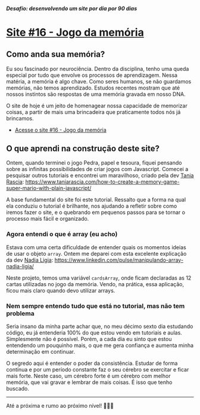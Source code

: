 ##### Desafio: desenvolvendo um site por dia por 90 dias 

# [Site #16 - Jogo da memória](https://www.dorlyneto.com/90sites/16-jogo-da-memoria)

## Como anda sua memória?

Eu sou fascinado por neurociência. Dentro da disciplina, tenho uma queda especial por tudo que envolve os processos de aprendizagem. Nessa matéria, a memória é algo chave. Como seres humanos, se não guardamos memórias, não temos aprendizado. Estudos recentes mostram que até nossos instintos são respostas de uma memória gravada em nosso DNA.

O site de hoje é um jeito de homenagear nossa capacidade de memorizar coisas, a partir de mais uma brincadeira que praticamente todos nós já brincamos.

* [Acesse o site #16 - Jogo da memória](https://www.dorlyneto.com/90sites/16-jogo-da-memoria)

## O que aprendi na construção deste site?

Ontem, quando terminei o jogo Pedra, papel e tesoura, fiquei pensando sobre as infinitas possibilidades de criar jogos com Javascript. Comecei a pesquisar outros tutoriais e encontrei um maravilhoso, criado pela dev [Tania Rascia](https://github.com/taniarascia): https://www.taniarascia.com/how-to-create-a-memory-game-super-mario-with-plain-javascript/

A base fundamental do site foi este tutorial. Ressalto que a forma na qual ela conduziu o tutorial é brilhante, nos ajudando a refletir sobre como iremos fazer o site, e o quebrando em pequenos passos para se tornar o processo mais fácil e organizado. 

### Agora entendi o que é array (eu acho)

Estava com uma certa dificuldade de entender quais os momentos ideias de usar o objeto ```array```. Ontem me deparei com esta excelente explicação da dev [Nadia Ligia](https://github.com/nlnadialigia): https://www.linkedin.com/pulse/manipulando-array-nadia-ligia/ 

Neste projeto, temos uma variável ```cardsArray```, onde ficam declaradas as 12 cartas utilizadas no jogo da memória. Vendo, na prática, essa aplicação, ficou mais claro quando devo utilizar arrays.

### Nem sempre entendo tudo que está no tutorial, mas não tem problema

Seria insano da minha parte achar que, no meu décimo sexto dia estudando código, eu já entenderia 100% do que estou vendo em tutoriais e aulas. Simplesmente não é possível. Porém, a cada dia eu sinto que estou entendendo um pouquinho mais, o que me gera confiança e aumenta minha determinação em continuar.

O segredo aqui é entender o poder da consistência. Estudar de forma contínua e por um período constante faz o seu cérebro se exercitar e ficar mais forte. Neste caso, um cérebro forte é um cérebro com melhor memória, que vai gravar e lembrar de mais coisas. É isso que tenho buscado.

---

Até a próxima e rumo ao próximo nível! 🚀🚀🚀